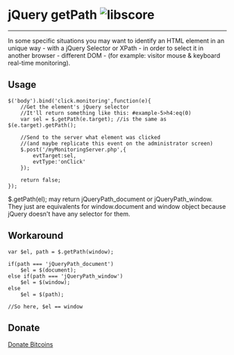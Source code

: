 # jQuery getPath ![libscore](http://img.shields.io/badge/libscore-58-brightgreen.svg?style=flat-square)
------------------

In some specific situations you may want to identify an HTML element in an unique way - with a jQuery Selector or XPath - in order to select it in another browser - different DOM - (for example: visitor mouse & keyboard real-time monitoring).


## Usage

	$('body').bind('click.monitoring',function(e){
		//Get the element's jQuery selector
		//It'll return something like this: #example-5>h4:eq(0)
		var sel = $.getPath(e.target); //is the same as $(e.target).getPath();
		
		//Send to the server what element was clicked
		//(and maybe replicate this event on the administrator screen)
		$.post('/myMonitoringServer.php',{
			evtTarget:sel,
			evtType:'onClick'
		});
	    
		return false;
	});
	
$.getPath(el); may return jQueryPath_document or jQueryPath_window. 
They just are equivalents for window.document and window object because jQuery doesn't have any selector for them.

## Workaround

	var $el, path = $.getPath(window);

	if(path === 'jQueryPath_document')
		$el = $(document);
	else if(path === 'jQueryPath_window')
		$el = $(window);
	else
		$el = $(path);
		
	//So here, $el == window

## Donate
[Donate Bitcoins](https://coinbase.com/checkouts/fc3041b9d8116e0b98e7d243c4727a30)
